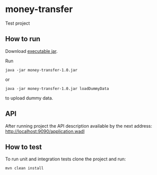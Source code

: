 # money-transfer
Test project
## How to run
Download [executable jar](/executable/money-transfer-1.0.jar).

Run
```
java -jar money-transfer-1.0.jar
```
or 
```
java -jar money-transfer-1.0.jar loadDummyData
```
to upload dummy data.

## API
After running project the API description available by the next address:
[http://localhost:9090/application.wadl](http://localhost:9090/application.wadl)

## How to test
To run unit and integration tests clone the project and run:
```
mvn clean install
```
